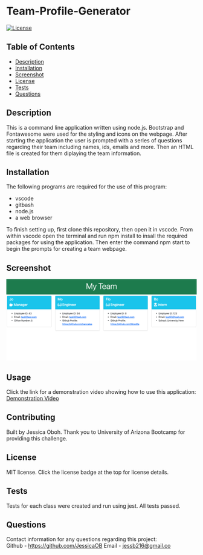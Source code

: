 # Team-Profile-Generator

  [![License](https://img.shields.io/badge/License-MIT-blueviolet.svg?style=plastic)](https://opensource.org/licenses/MIT)

## Table of Contents
  
* [Description](#description)
* [Installation](#installation)
* [Screenshot](#screenshot)
* [License](#license)
* [Tests](#tests)
* [Questions](#questions)

## Description
  This is a command line application written using node.js. Bootstrap and Fontawesome were used for the styling and icons on the webpage. After starting the application the user is prompted with a series of questions regarding their team including names, ids, emails and more. Then an HTML file is created for them diplaying the team information.
  
## Installation
  The following programs are required for the use of this program:
  * vscode
  * gitbash
  * node.js
  * a web browser
  
  To finish setting up, first clone this repository, then open it in vscode. From within vscode open the terminal and run npm install to insall the required packages for using the application. Then enter the command npm start to begin the prompts for creating a team webpage.

## Screenshot

![Team Webpage Screenshot](./images/team%20page%20screenshot.png)
  
## Usage
  Click the link for a demonstration video showing how to use this application:
  [Demonstration Video](https://watch.screencastify.com/v/ejnZLIZCgckVI32seUTN)
  
## Contributing
  Built by Jessica Oboh.
  Thank you to University of Arizona Bootcamp for providing this challenge.
  
## License
  MIT license. Click the license badge at the top for license details.
  
## Tests
  Tests for each class were created and run using jest. All tests passed.

## Questions
  Contact information for any questions regarding this project:  
  Github - https://github.com/JessicaOB
  Email - jessb216@gmail.co